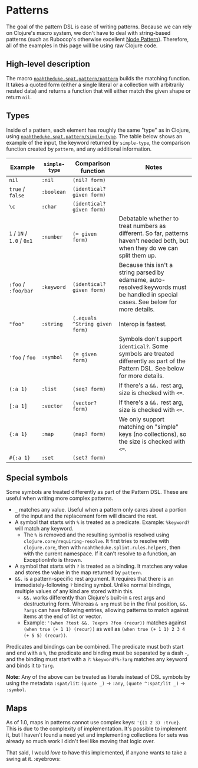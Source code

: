 # Patterns

The goal of the pattern DSL is ease of writing patterns. Because we can rely on Clojure's macro system, we don't have to deal with string-based patterns (such as Rubocop's otherwise excellent [Node Pattern]). Therefore, all of the examples in this page will be using raw Clojure code.

[Node Pattern]: https://docs.rubocop.org/rubocop-ast/node_pattern.html

## High-level description

The macro [`noahtheduke.spat.pattern/pattern`] builds the matching function. It takes a quoted form (either a single literal or a collection with arbitrarily nested data) and returns a function that will either match the given shape or return `nil`.

[`noahtheduke.spat.pattern/pattern`]: https://cljdoc.org/d/io.github.noahtheduke/splint/CURRENT/api/noahtheduke.spat.pattern#pattern

## Types

Inside of a pattern, each element has roughly the same "type" as in Clojure, using [`noahtheduke.spat.pattern/simple-type`]. The table below shows an example of the input, the keyword returned by `simple-type`, the comparison function created by `pattern`, and any additional information.

[`noahtheduke.spat.pattern/simple-type`]: https://cljdoc.org/d/io.github.noahtheduke/splint/CURRENT/api/noahtheduke.spat.pattern#simple-type

| Example | `simple-type` | Comparison function | Notes |
| --- | --- | --- | --- |
| `nil` | `:nil` | `(nil? form)` | |
| `true` / `false` | `:boolean` | `(identical? given form)` | |
| `\c` | `:char` | `(identical? given form)` | |
| `1` / `1N` / `1.0` / `0x1` | `:number` | `(= given form)` | Debatable whether to treat numbers as different. So far, patterns haven't needed both, but when they do we can split them up. |
| `:foo` / `:foo/bar` | `:keyword` | `(identical? given form)` | Because this isn't a string parsed by edamame, auto-resolved keywords must be handled in special cases. See below for more details. |
| `"foo"` | `:string` | `(.equals ^String given form)` | Interop is fastest. |
| `'foo` / `foo` | `:symbol` | `(= given form)` | Symbols don't support `identical?`. Some symbols are treated differently as part of the Pattern DSL. See below for more details. |
| `(:a 1)` | `:list` | `(seq? form)` | If there's a `&&.` rest arg, size is checked with `<=`. |
| `[:a 1]` | `:vector` | `(vector? form)` | If there's a `&&.` rest arg, size is checked with `<=`. |
| `{:a 1}` | `:map` | `(map? form)` | We only support matching on "simple" keys (no collections), so the size is checked with `<=`. |
| `#{:a 1}` | `:set` | `(set? form)` | |

## Special symbols

Some symbols are treated differently as part of the Pattern DSL. These are useful when writing more complex patterns.

* `_` matches any value. Useful when a pattern only cares about a portion of the input and the replacement form will discard the rest.
* A symbol that starts with `%` is treated as a predicate. Example: `%keyword?` will match any keyword.
  * The `%` is removed and the resulting symbol is resolved using `clojure.core/requiring-resolve`. It first tries to resolve with `clojure.core`, then with `noahtheduke.splint.rules.helpers`, then with the current namespace. If it can't resolve to a function, an ExceptionInfo is thrown.
* A symbol that starts with `?` is treated as a binding. It matches any value and stores the value in the map returned by `pattern`.
* `&&.` is a pattern-specific rest argument. It requires that there is an immediately-following `?` binding symbol. Unlike normal bindings, multiple values of any kind are stored within this.
  * `&&.` works differently than Clojure's built-in `&` rest args and destructuring form. Whereas `& arg` must be in the final position, `&&. ?args` can have following entries, allowing patterns to match against items at the end of list or vector.
  * Example: `'(when ?test &&. ?exprs ?foo (recur))` matches against `(when true (+ 1 1) (recur))` as well as `(when true (+ 1 1) 2 3 4 (+ 5 5) (recur))`.

Predicates and bindings can be combined. The predicate must both start and end with a `%`, the predicate and binding must be separated by a dash `-`, and the binding must start with a `?`: `%keyword?%-?arg` matches any keyword and binds it to `?arg`.

**Note:** Any of the above can be treated as literals instead of DSL symbols by using the metadata `:spat/lit`: `(quote _)` -> `:any`, `(quote ^:spat/lit _)` -> `:symbol`.

## Maps

As of 1.0, maps in patterns cannot use complex keys: `'{(1 2 3) :true}`. This is due to the complexity of implementation. It's possible to implement it, but I haven't found a need yet and implementing collections for sets was already so much work I didn't feel like moving that logic over.

That said, I would _love_ to have this implemented, if anyone wants to take a swing at it. :eyebrows:
